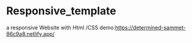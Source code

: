 # Responsive_template
a responsive Website with Html /CSS
demo:https://determined-sammet-86c9a8.netlify.app/
